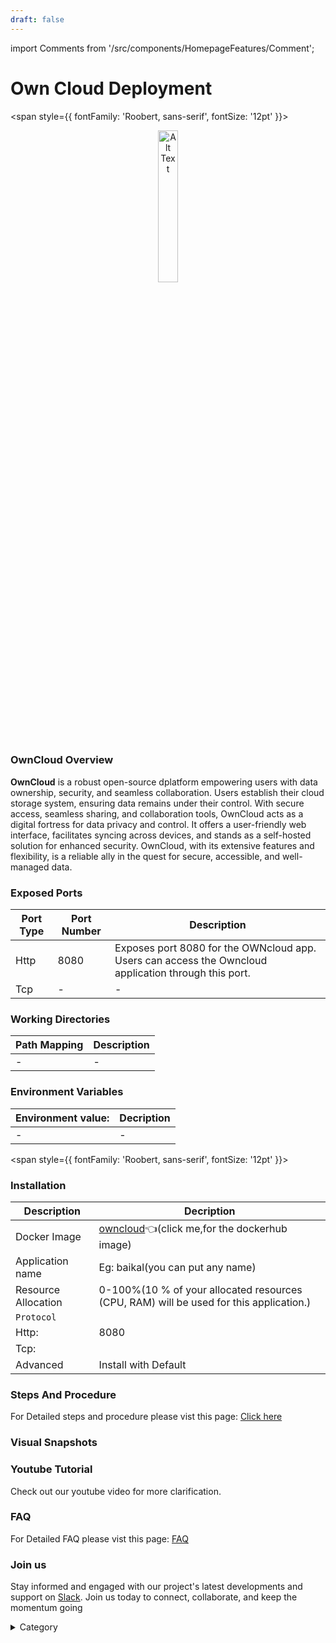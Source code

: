 ```yaml
---
draft: false
---
```

import Comments from '/src/components/HomepageFeatures/Comment';





# Own Cloud Deployment
<span style={{ fontFamily: 'Roobert, sans-serif', fontSize: '12pt' }}>

<p align="center">
  <img src="/img/ty5.jpg" alt="Alt Text" width="25%"/>
</p> 


### OwnCloud Overview

**OwnCloud** is a robust open-source dplatform empowering users with data ownership, security, and seamless collaboration. Users establish their cloud storage system, ensuring data remains under their control. With secure access, seamless sharing, and collaboration tools, OwnCloud acts as a digital fortress for data privacy and control. It offers a user-friendly web interface, facilitates syncing across devices, and stands as a self-hosted solution for enhanced security. OwnCloud, with its extensive features and flexibility, is a reliable ally in the quest for secure, accessible, and well-managed data.

### Exposed Ports

| Port Type | Port Number | Description |
| --------- | ----------- | ----------- |
| Http      | 8080        | Exposes port 8080 for the OWNcloud app. Users can access the Owncloud application through this port. |
| Tcp       | -           | -             |

### Working Directories

| Path Mapping                         | Description |
| ------------------------------------ | ----------- |
|-       | - |


### Environment Variables

|   **Environment value:**          | Decription                                                                                                               | 
| --------------------- | ------                                                                                                                   | 
|-       |  -                              |




</span>


<span style={{ fontFamily: 'Roobert, sans-serif', fontSize: '12pt' }}>

### Installation



|  Description          | Decription                                                                                                               | 
| --------------------- | ------                                                                                                                   | 
| Docker Image          |  [owncloud](https://hub.docker.com/\_/owncloud)👈(click me,for the dockerhub image)                                   |
| Application name      |  Eg: baikal(you can put any name)                                                                                        | 
| Resource Allocation   |  0-100%(10 % of your allocated resources (CPU, RAM) will be used for this application.)                                  | 
| `Protocol`            |                                                                                                                          | 
|  Http:                | 8080                                                                                                                      |
|  Tcp:                 |                                                                                                                          | 
|    Advanced           |    Install with Default                                                                                                  |


### Steps And Procedure

For Detailed steps and procedure please vist this page: [Click here](https://techscaleinfinite.github.io/introduction/cloud-float/Steps%20and%20procedure)



### Visual Snapshots



### Youtube Tutorial&#x20;

Check out our youtube video for more clarification.



### FAQ

For Detailed FAQ please vist this page: [FAQ](https://techscaleinfinite.github.io/FAQ)

### Join us

Stay informed and engaged with our project's latest developments and support on [Slack](https://app.slack.com/client/T04QS32JX6E/C04QKEWE146). Join us today to connect, collaborate, and keep the momentum going

<details>

<summary>Category</summary>

Kubernetes, cloud computing, DevOps, cloud services, hosting platform, container orchestration, cloud infrastructure, cloud deployment, cloud management, cloud technology, cloud solutions, own cloud

</details>
</span>


<Comments />

